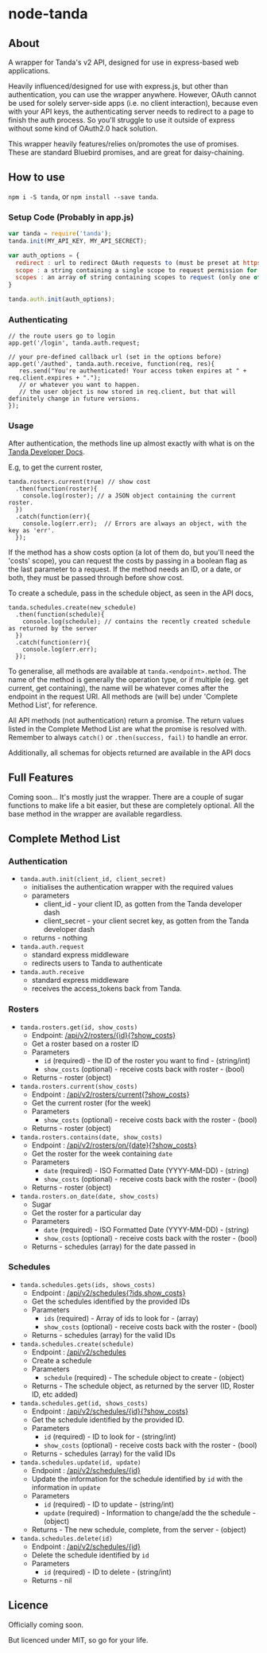 # node-tanda

## About
A wrapper for Tanda's v2 API, designed for use in express-based web applications.

Heavily influenced/designed for use with express.js, but other than authentication, you can use the wrapper anywhere.
However, OAuth cannot be used for solely server-side apps (i.e. no client interaction), because even with your API keys,
the authenticating server needs to redirect to a page to finish the auth process.  So you'll struggle to use it outside
of express without some kind of OAuth2.0 hack solution.

This wrapper heavily features/relies on/promotes the use of promises.  These are standard Bluebird promises, and are
great for daisy-chaining.

## How to use

`npm i -S tanda`, or `npm install --save tanda`.

### Setup Code (Probably in app.js)
```javascript
var tanda = require('tanda');
tanda.init(MY_API_KEY, MY_API_SECRECT);

var auth_options = {
  redirect : url to redirect OAuth requests to (must be preset at https://my.tanda.co),
  scope : a string containing a single scope to request permission for,
  scopes : an array of string containing scopes to request (only one of [scope, scopes] is allowed)
}

tanda.auth.init(auth_options);
```

### Authenticating
```
// the route users go to login
app.get('/login', tanda.auth.request;

// your pre-defined callback url (set in the options before)
app.get('/authed', tanda.auth.receive, function(req, res){
   res.send("You're authenticated! Your access token expires at " + req.client.expires + ".");
   // or whatever you want to happen.
   // the user object is now stored in req.client, but that will definitely change in future versions.
});
```

### Usage
After authentication, the methods line up almost exactly with what is on the
[Tanda Developer Docs](https://my.tanda.co/api/v2/documentation).

E.g, to get the current roster,
```
tanda.rosters.current(true) // show cost
  .then(function(roster){
    console.log(roster); // a JSON object containing the current roster.
  })
  .catch(function(err){
    console.log(err.err);  // Errors are always an object, with the key as 'err'.
  });
```

If the method has a show costs option (a lot of them do, but you'll need the 'costs' scope), you can request the costs
 by passing in a boolean flag as the last parameter to a request.  If the method needs an ID, or a date, or both, they
 must be passed through before show cost.

To create a schedule, pass in the schedule object, as seen in the API docs,
```
tanda.schedules.create(new_schedule)
  .then(function(schedule){
    console.log(schedule); // contains the recently created schedule as returned by the server
  })
  .catch(function(err){
    console.log(err.err);
  });
```

To generalise, all methods are available at `tanda.<endpoint>.method`.  The name of the method is generally the
operation type, or if multiple (eg. get current, get containing), the name will be whatever comes after the endpoint in
the request URI.  All methods are (will be) under 'Complete Method List', for reference.

All API methods (not authentication) return a promise.  The return values listed in the Complete Method List are what
the promise is resolved with.  Remember to always `catch()` or `.then(success, fail)` to handle an error.

Additionally, all schemas for objects returned are available in the API docs

## Full Features
Coming soon...
It's mostly just the wrapper.  There are a couple of sugar functions to make life a bit easier, but these are completely
optional.  All the base method in the wrapper are available regardless.

## Complete Method List
### Authentication
* `tanda.auth.init(client_id, client_secret)`
    * initialises the authentication wrapper with the required values
    * parameters
        * client_id - your client ID, as gotten from the Tanda developer dash
        * client_secret - your client secret key, as gotten from the Tanda developer dash
    * returns - nothing
* `tanda.auth.request`
    * standard express middleware
    * redirects users to Tanda to authenticate
* `tanda.auth.receive`
    * standard express middleware
    * receives the access_tokens back from Tanda.

### Rosters
* `tanda.rosters.get(id, show_costs)`
    * Endpoint: [/api/v2/rosters/{id}{?show_costs}](https://my.tanda.co/api/v2/documentation#rosters-roster-get)
    * Get a roster based on a roster ID
    * Parameters
        * `id` (required) - the ID of the roster you want to find - (string/int)
        * `show_costs` (optional) - receive costs back with roster - (bool)
    * Returns - roster (object)
* `tanda.rosters.current(show_costs)`
    * Endpoint : [/api/v2/rosters/current{?show_costs}](https://my.tanda.co/api/v2/documentation#rosters-current-roster-get)
    * Get the current roster (for the week)
    * Parameters
        * `show_costs` (optional) - receive costs back with the roster - (bool)
    * Returns - roster (object)
* `tanda.rosters.contains(date, show_costs)`
    * Endpoint : [/api/v2/rosters/on/{date}{?show_costs}](https://my.tanda.co/api/v2/documentation#rosters-roster-that-contains-date-get)
    * Get the roster for the week containing `date`
    * Parameters
        * `date` (required) - ISO Formatted Date (YYYY-MM-DD) - (string)
        * `show_costs` (optional) - receive costs back with the roster - (bool)
    * Returns - roster (object)
* `tanda.rosters.on_date(date, show_costs)`
    * Sugar
    * Get the roster for a particular day
    * Parameters
        * `date` (required) - ISO Formatted Date (YYYY-MM-DD) - (string)
        * `show_costs` (optional) - receive costs back with the roster - (bool)
    * Returns - schedules (array) for the date passed in

### Schedules
* `tanda.schedules.gets(ids, shows_costs)`
    * Endpoint : [/api/v2/schedules{?ids,show_costs}](https://my.tanda.co/api/v2/documentation#schedules-schedule-list)
    * Get the schedules identified by the provided IDs
    * Parameters
        * `ids` (required) - Array of ids to look for - (array)
        * `show_costs` (optional) - receive costs back with the roster - (bool)
    * Returns - schedules (array) for the valid IDs
* `tanda.schedules.create(schedule)`
    * Endpoint : [/api/v2/schedules](https://my.tanda.co/api/v2/documentation#schedules-schedule-list-post)
    * Create a schedule
    * Parameters
        * `schedule` (required) - The schedule object to create - (object)
    * Returns - The schedule object, as returned by the server (ID, Roster ID, etc added)
* `tanda.schedules.get(id, shows_costs)`
    * Endpoint : [/api/v2/schedules/{id}{?show_costs}](https://my.tanda.co/api/v2/documentation#schedules-schedule-get)
    * Get the schedule identified by the provided ID.
    * Parameters
        * `id` (required) - ID to look for - (string/int)
        * `show_costs` (optional) - receive costs back with the roster - (bool)
    * Returns - schedules (array) for the valid IDs
* `tanda.schedules.update(id, update)`
    * Endpoint : [/api/v2/schedules/{id}](https://my.tanda.co/api/v2/documentation#schedules-schedule-put)
    * Update the information for the schedule identified by `id` with the information in `update`
    * Parameters
        * `id` (required) - ID to update - (string/int)
        * `update` (required) - Information to change/add the the schedule - (object)
    * Returns - The new schedule, complete, from the server - (object)
* `tanda.schedules.delete(id)`
    * Endpoint : [/api/v2/schedules/{id}](https://my.tanda.co/api/v2/documentation#schedules-schedule-put)
    * Delete the schedule identified by `id`
    * Parameters
        * `id` (required) - ID to delete - (string/int)
    * Returns - nil

## Licence
Officially coming soon.

But licenced under MIT, so go for your life.